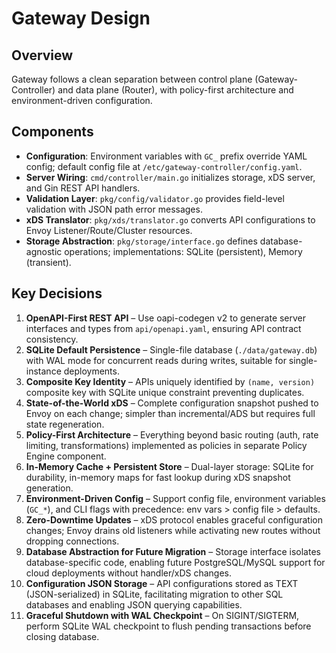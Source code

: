 # Gateway Design

## Overview

Gateway follows a clean separation between control plane (Gateway-Controller) and data plane (Router), with policy-first architecture and environment-driven configuration.

## Components

- **Configuration**: Environment variables with `GC_` prefix override YAML config; default config file at `/etc/gateway-controller/config.yaml`.
- **Server Wiring**: `cmd/controller/main.go` initializes storage, xDS server, and Gin REST API handlers.
- **Validation Layer**: `pkg/config/validator.go` provides field-level validation with JSON path error messages.
- **xDS Translator**: `pkg/xds/translator.go` converts API configurations to Envoy Listener/Route/Cluster resources.
- **Storage Abstraction**: `pkg/storage/interface.go` defines database-agnostic operations; implementations: SQLite (persistent), Memory (transient).

## Key Decisions

1. **OpenAPI-First REST API** – Use oapi-codegen v2 to generate server interfaces and types from `api/openapi.yaml`, ensuring API contract consistency.
2. **SQLite Default Persistence** – Single-file database (`./data/gateway.db`) with WAL mode for concurrent reads during writes, suitable for single-instance deployments.
3. **Composite Key Identity** – APIs uniquely identified by `(name, version)` composite key with SQLite unique constraint preventing duplicates.
4. **State-of-the-World xDS** – Complete configuration snapshot pushed to Envoy on each change; simpler than incremental/ADS but requires full state regeneration.
5. **Policy-First Architecture** – Everything beyond basic routing (auth, rate limiting, transformations) implemented as policies in separate Policy Engine component.
6. **In-Memory Cache + Persistent Store** – Dual-layer storage: SQLite for durability, in-memory maps for fast lookup during xDS snapshot generation.
7. **Environment-Driven Config** – Support config file, environment variables (`GC_*`), and CLI flags with precedence: env vars > config file > defaults.
8. **Zero-Downtime Updates** – xDS protocol enables graceful configuration changes; Envoy drains old listeners while activating new routes without dropping connections.
9. **Database Abstraction for Future Migration** – Storage interface isolates database-specific code, enabling future PostgreSQL/MySQL support for cloud deployments without handler/xDS changes.
10. **Configuration JSON Storage** – API configurations stored as TEXT (JSON-serialized) in SQLite, facilitating migration to other SQL databases and enabling JSON querying capabilities.
11. **Graceful Shutdown with WAL Checkpoint** – On SIGINT/SIGTERM, perform SQLite WAL checkpoint to flush pending transactions before closing database.
